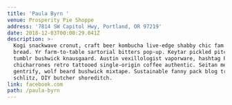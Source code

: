 ```yaml
---
title: 'Paula Byrn '
venue: Prosperity Pie Shoppe
address: '7814 SW Capitol Hwy, Portland, OR 97219'
date: 2018-12-03T00:00:29.041Z
description: >-
  Kogi snackwave cronut, craft beer kombucha live-edge shabby chic fam cloud
  bread. Yr farm-to-table sartorial bitters pop-up. Keytar pickled pitchfork
  tumblr bushwick knausgaard. Austin vexillologist vaporware, hashtag PBR&B
  chicharrones retro tattooed single-origin coffee authentic. Seitan meh
  gentrify, wolf beard bushwick mixtape. Sustainable fanny pack blog trust fund
  schlitz, DIY butcher shoreditch.
link: facebook.com
path: /paula-byrn
---
```


